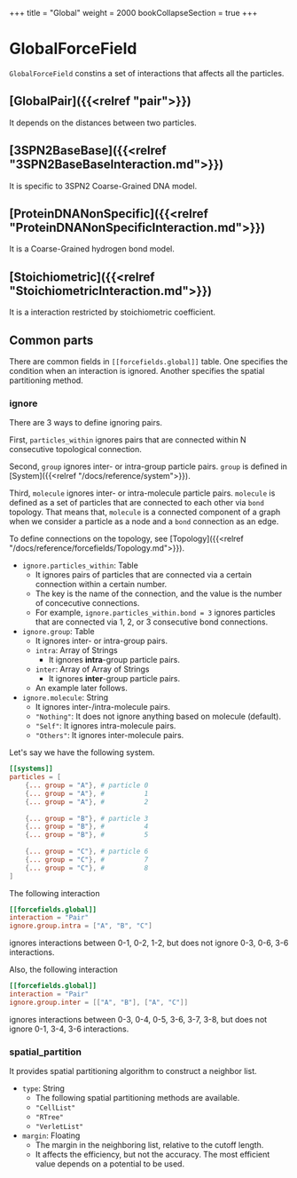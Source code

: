 +++
title = "Global"
weight = 2000
bookCollapseSection = true
+++

# GlobalForceField

`GlobalForceField` constins a set of interactions that affects all the particles.

## [GlobalPair]({{<relref "pair">}})

It depends on the distances between two particles.

## [3SPN2BaseBase]({{<relref "3SPN2BaseBaseInteraction.md">}})

It is specific to 3SPN2 Coarse-Grained DNA model.

## [ProteinDNANonSpecific]({{<relref "ProteinDNANonSpecificInteraction.md">}})

It is a Coarse-Grained hydrogen bond model.

## [Stoichiometric]({{<relref "StoichiometricInteraction.md">}})

It is a interaction restricted by stoichiometric coefficient.

## Common parts

There are common fields in `[[forcefields.global]]` table.
One specifies the condition when an interaction is ignored.
Another specifies the spatial partitioning method.

### ignore

There are 3 ways to define ignoring pairs.

First, `particles_within` ignores pairs that are connected within N consecutive topological connection.

Second, `group` ignores inter- or intra-group particle pairs. `group` is defined in [System]({{<relref "/docs/reference/system">}}).

Third, `molecule` ignores inter- or intra-molecule particle pairs. `molecule` is defined as a set of particles that are connected to each other via `bond` topology. That means that, `molecule` is a connected component of a graph when we consider a particle as a node and a `bond` connection as an edge.

To define connections on the topology, see [Topology]({{<relref "/docs/reference/forcefields/Topology.md">}}).

- `ignore.particles_within`: Table
  - It ignores pairs of particles that are connected via a certain connection within a certain number.
  - The key is the name of the connection, and the value is the number of concecutive connections.
  - For example, `ignore.particles_within.bond = 3` ignores particles that are connected via 1, 2, or 3 consecutive bond connections.
- `ignore.group`: Table
  - It ignores inter- or intra-group pairs.
  - `intra`: Array of Strings
    - It ignores **intra**-group particle pairs.
  - `inter`: Array of Array of Strings
    - It ignores **inter**-group particle pairs.
  - An example later follows.
- `ignore.molecule`: String
  - It ignores inter-/intra-molecule pairs.
  - `"Nothing"`: It does not ignore anything based on molecule (default).
  - `"Self"`: It ignores intra-molecule pairs.
  - `"Others"`: It ignores inter-molecule pairs.

Let's say we have the following system.

```toml
[[systems]]
particles = [
    {... group = "A"}, # particle 0
    {... group = "A"}, #          1
    {... group = "A"}, #          2
     
    {... group = "B"}, # particle 3
    {... group = "B"}, #          4
    {... group = "B"}, #          5
     
    {... group = "C"}, # particle 6
    {... group = "C"}, #          7
    {... group = "C"}, #          8
]
```

The following interaction

```toml
[[forcefields.global]]
interaction = "Pair"
ignore.group.intra = ["A", "B", "C"]
```

ignores interactions between 0-1, 0-2, 1-2, but does not ignore 0-3, 0-6, 3-6 interactions.

Also, the following interaction

```toml
[[forcefields.global]]
interaction = "Pair"
ignore.group.inter = [["A", "B"], ["A", "C"]]
```

ignores interactions between 0-3, 0-4, 0-5, 3-6, 3-7, 3-8, but does not ignore 0-1, 3-4, 3-6 interactions.

### spatial_partition

It provides spatial partitioning algorithm to construct a neighbor list.

- `type`: String
  - The following spatial partitioning methods are available.
  - `"CellList"`
  - `"RTree"`
  - `"VerletList"`
- `margin`: Floating
  - The margin in the neighboring list, relative to the cutoff length.
  - It affects the efficiency, but not the accuracy. The most efficient value depends on a potential to be used.
